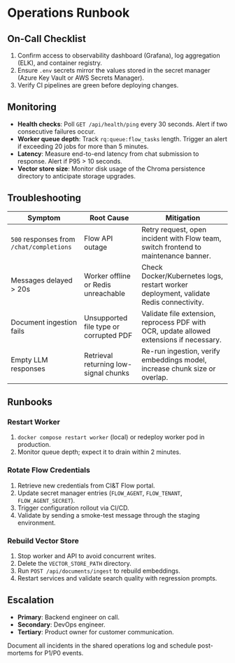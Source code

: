 # Operations Runbook

## On-Call Checklist

1. Confirm access to observability dashboard (Grafana), log aggregation (ELK), and container registry.
2. Ensure `.env` secrets mirror the values stored in the secret manager (Azure Key Vault or AWS Secrets Manager).
3. Verify CI pipelines are green before deploying changes.

## Monitoring

- **Health checks**: Poll `GET /api/health/ping` every 30 seconds. Alert if two consecutive failures occur.
- **Worker queue depth**: Track `rq:queue:flow_tasks` length. Trigger an alert if exceeding 20 jobs for more than 5 minutes.
- **Latency**: Measure end-to-end latency from chat submission to response. Alert if P95 > 10 seconds.
- **Vector store size**: Monitor disk usage of the Chroma persistence directory to anticipate storage upgrades.

## Troubleshooting

| Symptom | Root Cause | Mitigation |
| --- | --- | --- |
| `500` responses from `/chat/completions` | Flow API outage | Retry request, open incident with Flow team, switch frontend to maintenance banner. |
| Messages delayed > 20s | Worker offline or Redis unreachable | Check Docker/Kubernetes logs, restart worker deployment, validate Redis connectivity. |
| Document ingestion fails | Unsupported file type or corrupted PDF | Validate file extension, reprocess PDF with OCR, update allowed extensions if necessary. |
| Empty LLM responses | Retrieval returning low-signal chunks | Re-run ingestion, verify embeddings model, increase chunk size or overlap. |

## Runbooks

### Restart Worker
1. `docker compose restart worker` (local) or redeploy worker pod in production.
2. Monitor queue depth; expect it to drain within 2 minutes.

### Rotate Flow Credentials
1. Retrieve new credentials from CI&T Flow portal.
2. Update secret manager entries (`FLOW_AGENT`, `FLOW_TENANT`, `FLOW_AGENT_SECRET`).
3. Trigger configuration rollout via CI/CD.
4. Validate by sending a smoke-test message through the staging environment.

### Rebuild Vector Store
1. Stop worker and API to avoid concurrent writes.
2. Delete the `VECTOR_STORE_PATH` directory.
3. Run `POST /api/documents/ingest` to rebuild embeddings.
4. Restart services and validate search quality with regression prompts.

## Escalation

- **Primary**: Backend engineer on call.
- **Secondary**: DevOps engineer.
- **Tertiary**: Product owner for customer communication.

Document all incidents in the shared operations log and schedule post-mortems for P1/P0 events.
